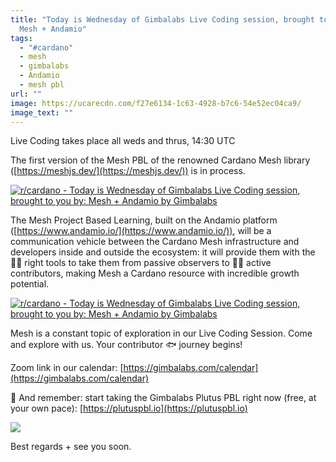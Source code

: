 ```yaml
---
title: "Today is Wednesday of Gimbalabs Live Coding session, brought to you by:
  Mesh + Andamio"
tags:
  - "#cardano"
  - mesh
  - gimbalabs
  - Andamio
  - mesh pbl
url: ""
image: https://ucarecdn.com/f27e6134-1c63-4928-b7c6-54e52ec04ca9/
image_text: ""
---
```


Live Coding takes place all weds and thrus, 14:30 UTC

The first version of the Mesh PBL of the renowned Cardano Mesh library ([https://meshjs.dev/](https://meshjs.dev/)) is in process.

[![r/cardano - Today is Wednesday of Gimbalabs Live Coding session, brought to you by: Mesh + Andamio by Gimbalabs](https://preview.redd.it/lmkfpm3wwyub1.jpg?width=1366&format=pjpg&auto=webp&s=3cd266e736f112d5e129d768eb6f860c39e699e2)](https://preview.redd.it/lmkfpm3wwyub1.jpg?width=1366&format=pjpg&auto=webp&s=3cd266e736f112d5e129d768eb6f860c39e699e2)

The Mesh Project Based Learning, built on the Andamio platform ([https://www.andamio.io/](https://www.andamio.io/)), will be a communication vehicle between the Cardano Mesh infrastructure and developers inside and outside the ecosystem: it will provide them with the 👩‍🔧 right tools to take them from passive observers to 🏋‍♂️ active contributors, making Mesh a Cardano resource with incredible growth potential.

[![r/cardano - Today is Wednesday of Gimbalabs Live Coding session, brought to you by: Mesh + Andamio by Gimbalabs](https://preview.redd.it/4mpomvvxwyub1.jpg?width=1366&format=pjpg&auto=webp&s=ae09f9b79997d0219bf3044aecf9365d6deabc0a)](https://preview.redd.it/4mpomvvxwyub1.jpg?width=1366&format=pjpg&auto=webp&s=ae09f9b79997d0219bf3044aecf9365d6deabc0a)

Mesh is a constant topic of exploration in our Live Coding Session. Come and explore with us. Your contributor 🐟 journey begins!

Zoom link in our calendar: [https://gimbalabs.com/calendar](https://gimbalabs.com/calendar)

🌱 And remember: start taking the Gimbalabs Plutus PBL right now (free, at your own pace): [https://plutuspbl.io](https://plutuspbl.io)

![](https://ucarecdn.com/203589ef-bb60-4bf1-9745-aedfe42e9f78/-/preview/-/format/auto/-/quality/smart/)  

Best regards + see you soon.
